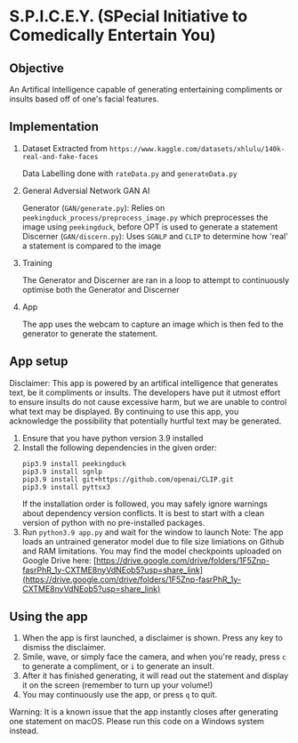 # S.P.I.C.E.Y. (SPecial Initiative to Comedically Entertain You) 

## Objective

An Artifical Intelligence capable of generating entertaining compliments or insults based off of one's facial features.

## Implementation

1. Dataset Extracted from `https://www.kaggle.com/datasets/xhlulu/140k-real-and-fake-faces`

   Data Labelling done with `rateData.py` and `generateData.py`

2. General Adversial Network GAN AI

   Generator (`GAN/generate.py`): Relies on `peekingduck_process/preprocess_image.py` which preprocesses the image using `peekingduck`, before OPT is used to generate a statement
   Discerner (`GAN/discern.py`): Uses `SGNLP` and `CLIP` to determine how 'real' a statement is compared to the image

3. Training

    The Generator and Discerner are ran in a loop to attempt to continuously optimise both the Generator and Discerner

4. App

    The app uses the webcam to capture an image which is then fed to the generator to generate the statement.

## App setup
Disclaimer: This app is powered by an artifical intelligence that generates text, be it compliments or insults. The developers have put it utmost effort to ensure insults do not cause excessive harm, but we are unable to control what text may be displayed. By continuing to use this app, you acknowledge the possibility that potentially hurtful text may be generated.

1. Ensure that you have python version 3.9 installed
2. Install the following dependencies in the given order:
    ```
    pip3.9 install peekingduck
    pip3.9 install sgnlp
    pip3.9 install git+https://github.com/openai/CLIP.git
    pip3.9 install pyttsx3
    ```
    If the installation order is followed, you may safely ignore warnings about dependency version conflicts. It is best to start with a clean version of python with no pre-installed packages.
3. Run `python3.9 app.py` and wait for the window to launch
Note: The app loads an untrained generator model due to file size limiations on Github and RAM limitations. You may find the model checkpoints uploaded on Google Drive here: [https://drive.google.com/drive/folders/1F5Znp-fasrPhR_1y-CXTME8nyVdNEob5?usp=share_link](https://drive.google.com/drive/folders/1F5Znp-fasrPhR_1y-CXTME8nyVdNEob5?usp=share_link)

## Using the app
1. When the app is first launched, a disclaimer is shown. Press any key to dismiss the disclaimer.
2. Smile, wave, or simply face the camera, and when you're ready, press `c` to generate a compliment, or `i` to generate an insult.
3. After it has finished generating, it will read out the statement and display it on the screen (remember to turn up your volume!)
4. You may continuously use the app, or press `q` to quit.

Warning: It is a known issue that the app instantly closes after generating one statement on macOS. Please run this code on a Windows system instead.
